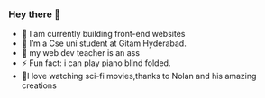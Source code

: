 ### Hey there 👋
- 🌱 I am currently building front-end websites
- 👯 I’m a Cse uni student at Gitam Hyderabad.
- 🤔 my web dev teacher is an ass
- ⚡ Fun fact: i can play piano blind folded.
- 🤳I love watching sci-fi movies,thanks to Nolan and his amazing creations
